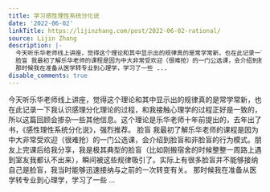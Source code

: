 ```yaml
---
title: 学习感性理性系统分化说
date: '2022-06-02'
linkTitle: https://lijinzhang.com/post/2022-06-02-rational/
source: Lijin Zhang
description: |-
  今天听乐华老师线上讲座，觉得这个理论和其中显示出的规律真的是常学常新，也在此记录一下我认识感理分化理论的过程，和我接触心理学的过程正好是一致的，所以这篇回顾会掺杂一些其他信息。这个理论是乐华老师十年前提出的，去年出了书，《感性理性系统分化说》，强烈推荐。
  脸盲 我最初了解乐华老师的课程是因为中大非常受欢迎（很难抢）的一门公选课，会介绍到脸盲和非脸盲的行为模式。朋友上完课后给我分享，我是极其典型的脸盲（比如刚搬宿舍的时候整整一周路上遇到室友我都认不出来），瞬间被这些规律吸引了。实际上有很多脸盲并不能够接纳自己是脸盲，我当时能够迅速接纳与之前的一次转变有关。
  那时候我在准备从医学转专业到心理学，学习了一些 ...
disable_comments: true
---
```

今天听乐华老师线上讲座，觉得这个理论和其中显示出的规律真的是常学常新，也在此记录一下我认识感理分化理论的过程，和我接触心理学的过程正好是一致的，所以这篇回顾会掺杂一些其他信息。这个理论是乐华老师十年前提出的，去年出了书，《感性理性系统分化说》，强烈推荐。
脸盲 我最初了解乐华老师的课程是因为中大非常受欢迎（很难抢）的一门公选课，会介绍到脸盲和非脸盲的行为模式。朋友上完课后给我分享，我是极其典型的脸盲（比如刚搬宿舍的时候整整一周路上遇到室友我都认不出来），瞬间被这些规律吸引了。实际上有很多脸盲并不能够接纳自己是脸盲，我当时能够迅速接纳与之前的一次转变有关。
那时候我在准备从医学转专业到心理学，学习了一些 ...